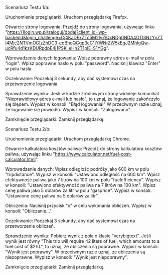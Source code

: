 Scenariusz Testu 1/a:    

Uruchomienie przeglądarki:
    Uruchom przeglądarkę Firefox.

Otwarcie strony logowania:
    Przejdź do strony logowania, używając linku "https://1login.wp.pl/zaloguj/dodaj?client_id=wp-backend&login_challenge=Cj4KJDExZTc5M2IyZjQxNDg0NDA4OTI3NzYyZTI4Mjc2NTVmOGIzZhDC3-eqBhoQCgp3cC1iYWNrZW5kEgJ2MhIgQw-ucRfu4d1kzKDURpdpE4j1PSK_eHh2T1pIE-S1YGg".

Wprowadzenie danych logowania:
    Wpisz poprawny adres e-mail w polu "login".
    Wpisz poprawne hasło w polu "password".
    Naciśnij klawisz "Enter" w polu hasła.

Oczekiwanie:
    Poczekaj 3 sekundy, aby dać systemowi czas na przetworzenie logowania.

Sprawdzenie wyniku:
    Jeśli w kodzie źródłowym strony widnieje komunikat "Nieprawidłowy adres e‑mail lub hasło", to uznaj, że logowanie zakończyło się błędem.
        Wypisz w konsoli: "Błąd logowania!"
    W przeciwnym razie uznaj, że logowanie się powiodło.
        Wypisz w konsoli: "Zalogowano".

Zamknięcie przeglądarki:
    Zamknij przeglądarkę.

Scenariusz Testu 2/b:

Uruchomienie przeglądarki:
        Uruchom przeglądarkę Chrome.

Otwarcie kalkulatora kosztów paliwa:
    Przejdź do strony kalkulatora kosztów paliwa, używając linku "https://www.calculator.net/fuel-cost-calculator.html".

Wprowadzenie danych:
    Wpisz odległość podróży jako 600 km w polu "tripdistance".
        Wypisz w konsoli: "Ustawiono odległość na 600 km".
    Wpisz efektywność paliwa jako 7 litrów na 100 km w polu "fuelefficiency".
        Wypisz w konsoli: "Ustawiono efektywność paliwa na 7 litrów na 100 km".
    Wpisz cenę paliwa jako 5 dolarów za litr w polu "gasprice".
        Wypisz w konsoli: "Ustawiono cenę paliwa na 5 dolarów za litr".

Obliczenia:
    Naciśnij przycisk "x" w celu wykonania obliczeń.
        Wypisz w konsoli: "Obliczanie...".

Oczekiwanie:
    Poczekaj 3 sekundy, aby dać systemowi czas na przetworzenie obliczeń.

Sprawdzenie wyniku:
    Pobierz wynik z pola o klasie "verybigtext".
    Jeśli wynik jest równy "This trip will require 42 liters of fuel, which amounts to a fuel cost of $210.", to uznaj, że obliczenia są poprawne.
        Wypisz w konsoli: "Wynik jest poprawny".
    W przeciwnym razie uznaj, że obliczenia są niepoprawne.
        Wypisz w konsoli: "Wynik jest niepoprawny".

Zamknięcie przeglądarki:
    Zamknij przeglądarkę.